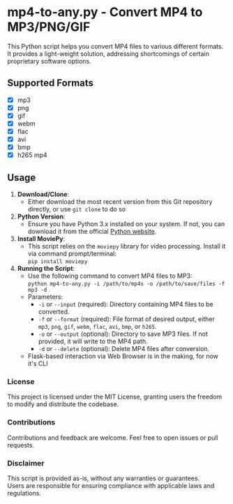 # mp4-to-any.py - Convert MP4 to MP3/PNG/GIF

This Python script helps you convert MP4 files to various different formats.<br>
It provides a light-weight solution, addressing shortcomings of certain proprietary software options.

## Supported Formats
- [x] mp3
- [x] png
- [x] gif
- [x] webm
- [x] flac
- [x] avi
- [x] bmp
- [x] h265 mp4

## Usage
1. **Download/Clone**:
   - Either download the most recent version from this Git repository directly, or use `git clone` to do so
2. **Python Version**:
   - Ensure you have Python 3.x installed on your system. If not, you can download it from the official [Python website](https://www.python.org/downloads/).
3. **Install MoviePy**:
   - This script relies on the `moviepy` library for video processing. Install it via command prompt/terminal:<br>`pip install moviepy`
4. **Running the Script**:
    - Use the following command to convert MP4 files to MP3:<br>`python mp4-to-any.py -i /path/to/mp4s -o /path/to/save/files -f mp3 -d`
    - Parameters:
      - `-i` or `--input` (required): Directory containing MP4 files to be converted.
      - `-f` or `--format` (required): File format of desired output, either `mp3`, `png`, `gif`, `webm`, `flac`, `avi`, `bmp`, or `h265`.
      - `-o` or `--output` (optional): Directory to save MP3 files. If not provided, it will write to the MP4 path.
      - `-d` or `--delete` (optional): Delete MP4 files after conversion.
   - Flask-based interaction via Web Browser is in the making, for now it's CLI

### License
This project is licensed under the MIT License, granting users the freedom to modify and distribute the codebase.

### Contributions
Contributions and feedback are welcome. Feel free to open issues or pull requests.

### Disclaimer
This script is provided as-is, without any warranties or guarantees.<br>
Users are responsible for ensuring compliance with applicable laws and regulations.
